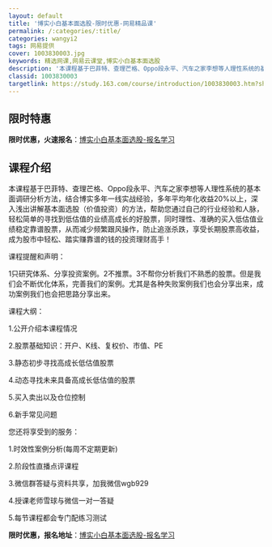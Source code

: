 ```yaml
---
layout: default
title: '博实小白基本面选股-限时优惠-网易精品课'
permalink: /:categories/:title/
categories: wangyi2
tags: 网易提供
cover: 1003830003.jpg
keywords: 精选网课,网易云课堂,博实小白基本面选股
description: '本课程基于巴菲特、查理芒格、Oppo段永平、汽车之家李想等人理性系统的基本面调研分析方法，结合博实多年一线实战经验，多年'
classid: 1003830003
targetlink: https://study.163.com/course/introduction/1003830003.htm?share=1&shareId=1025206652&utm_campaign=share&utm_medium=iphoneShare&utm_source=&utm_u=1025206652
---
```


## 限时特惠

**限时优惠，火速报名**：[博实小白基本面选股-报名学习](https://study.163.com/course/introduction/1003830003.htm?share=1&shareId=1025206652&utm_campaign=share&utm_medium=iphoneShare&utm_source=&utm_u=1025206652)

## 课程介绍

本课程基于巴菲特、查理芒格、Oppo段永平、汽车之家李想等人理性系统的基本面调研分析方法，结合博实多年一线实战经验，多年平均年化收益20%以上，深入浅出讲解基本面选股（价值投资）的方法，帮助您通过自己的行业经验和人脉，轻松简单的寻找到低估值的业绩高成长的好股票，同时理性、准确的买入低估值业绩稳定靠谱股票，从而减少频繁跟风操作，防止追涨杀跌，享受长期股票高收益，成为股市中轻松、踏实赚靠谱的钱的投资理财高手！



课程提醒和声明：

1只研究体系、分享投资案例。2不推票。3不帮你分析我们不熟悉的股票。但是我们会不断优化体系，完善我们的案例。尤其是各种失败案例我们也会分享出来，成功案例我们也会把思路分享出来。



课程大纲：

1.公开介绍本课程情况

2.股票基础知识：开户、K线、复权价、市值、PE

3.静态初步寻找高成长低估值股票

4.动态寻找未来具备高成长低估值的股票

5.买入卖出以及仓位控制

6.新手常见问题



您还将享受到的服务：

1.时效性案例分析(每周不定期更新)

2.阶段性直播点评课程

3.微信群答疑与资料共享，加我微信wgb929

4.授课老师雪球与微信一对一答疑

5.每节课程都会专门配练习测试

**限时优惠，报名地址**：[博实小白基本面选股-报名学习](https://study.163.com/course/introduction/1003830003.htm?share=1&shareId=1025206652&utm_campaign=share&utm_medium=iphoneShare&utm_source=&utm_u=1025206652)

